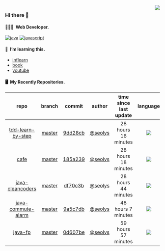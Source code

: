 <img align="right" src="https://github-readme-stats.vercel.app/api?username=seolys&show_icons=true&hide_title=true" />

### Hi there 👋

#### 🧑🏻‍💻&nbsp;&nbsp;Web Developer.

[![java](http://img.shields.io/badge/-java-black?style=flat-square&logo=)](#)
[![javascript](http://img.shields.io/badge/-javascript-darkgray?style=flat-square&logo=)](#)

<!--
**seolys/seolys** is a ✨ _special_ ✨ repository because its `README.md` (this file) appears on your GitHub profile.

Here are some ideas to get you started:

- 🔭 I’m currently working on ...
- 🌱 I’m currently learning ...
- 👯 I’m looking to collaborate on ...
- 🤔 I’m looking for help with ...
- 💬 Ask me about ...
- 📫 How to reach me: ...
- 😄 Pronouns: ...
- ⚡ Fun fact: ...
-->

#### 🌱&nbsp;&nbsp;I’m learning this.

- [inflearn](https://github.com/seolys/TIL/blob/master/inflearn/inflearn.md)
- [book](https://github.com/seolys/TIL/blob/master/book/book.md)
- [youtube](https://github.com/seolys/TIL/blob/master/youtube/youtube.md)

#### 🖥&nbsp;&nbsp;My Recently Repositories.

| repo | branch | commit | author | time since last update | language |
|:---:|:---:|:---:|:---:|:---:|:---:|
| [tdd-learn-by-step](https://github.com/seolys/tdd-learn-by-step) | [master](https://github.com/seolys/tdd-learn-by-step/tree/master) |[9dd28cb](https://github.com/seolys/tdd-learn-by-step/commit/9dd28cbd9526232bd44e4077c79b10454835506e) | [@seolys](https://github.com/seolys) |28 hours 16 minutes | ![](https://img.shields.io/badge/language-Java-default.svg?style=flat-square)|
| [cafe](https://github.com/seolys/cafe) | [master](https://github.com/seolys/cafe/tree/master) |[185a239](https://github.com/seolys/cafe/commit/185a2393e7cd7c8989f034cb2af8ef258dca29e1) | [@seolys](https://github.com/seolys) |28 hours 18 minutes | ![](https://img.shields.io/badge/language-Java-default.svg?style=flat-square)|
| [java-cleancoders](https://github.com/seolys/java-cleancoders) | [master](https://github.com/seolys/java-cleancoders/tree/master) |[df70c3b](https://github.com/seolys/java-cleancoders/commit/df70c3b68d27eece48c2ea59ed53b42869847336) | [@seolys](https://github.com/seolys) |28 hours 44 minutes | ![](https://img.shields.io/badge/language-Java-default.svg?style=flat-square)|
| [java-commute-alarm](https://github.com/seolys/java-commute-alarm) | [master](https://github.com/seolys/java-commute-alarm/tree/master) |[9a5c7db](https://github.com/seolys/java-commute-alarm/commit/9a5c7db1b97d44d744e1736c7febc8c702795609) | [@seolys](https://github.com/seolys) |48 hours 7 minutes | ![](https://img.shields.io/badge/language-Java-default.svg?style=flat-square)|
| [java-fp](https://github.com/seolys/java-fp) | [master](https://github.com/seolys/java-fp/tree/master) |[0d607be](https://github.com/seolys/java-fp/commit/0d607beec9ee866328b6074b2086a59476df31ee) | [@seolys](https://github.com/seolys) |59 hours 57 minutes | ![](https://img.shields.io/badge/language-Java-default.svg?style=flat-square)|


<!--
[![Tech Blog Badge](http://img.shields.io/badge/-Tech%20blog-black?style=flat-square&logo=github&link=https://zzsza.github.io/)](https://zzsza.github.io/) 
[![Linkedin Badge](https://img.shields.io/badge/-LinkedIn-blue?style=flat-square&logo=Linkedin&logoColor=white&link=https://www.linkedin.com/in/seong-yun-byeon-8183a8113/)](https://www.linkedin.com/in/seong-yun-byeon-8183a8113/) 
[![Youtube Badge](https://img.shields.io/badge/Youtube-ff0000?style=flat-square&logo=youtube&link=https://www.youtube.com/c/kyleschool)](https://www.youtube.com/c/kyleschool) 
[![Facebook Badge](https://img.shields.io/badge/-Facebook-1877f2?style=flat-square&logo=facebook&logoColor=white&link=https://www.facebook.com/zzsza)](https://www.facebook.com/zzsza) 
[![Instagram Badge](https://img.shields.io/badge/-Instagram-dd2a7b?style=flat-square&logo=instagram&logoColor=white&link=https://www.instagram.com/data.scientist/)](https://www.instagram.com/data.scientist/) 
[![Gmail Badge](https://img.shields.io/badge/-Gmail-d14836?style=flat-square&logo=Gmail&logoColor=white&link=mailto:snugyun01@gmail.com)](mailto:snugyun01@gmail.com)
-->
